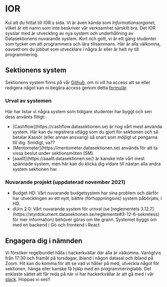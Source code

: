 # IOR

Kul att du hittat till IOR:s sida. Vi är även kända som _Informationsorganet_, vilket är ett namn som inte beskriver vår verksamhet särskilt bra. Det IOR sysslar med är utveckling av nya system och underhållning av Datasektionens nuvarande system. Kort och gott, vi är ett gäng studenter som tycker om att programmera och lära tillsammans. Här är alla välkomna, oavsett om du jobbat som utvecklare i några år eller är helt ny till programmering.

## Sektionens system

Sektionens system finns på vår [Github](https://dsekt.se/github-link-website), om ni vill ha access att se eller redigera något kan ni begära access genom detta [formulär](https://dsekt.se/github-access).

### Urval av systemen

Här har listar vi några system som tidigare studenter har byggt och sen dess använts flitigt:
<ul>
  <li>
    [Cashflow](https://cashflow.datasektionen.se) är nog vårt mest använda system. Här kan du registrera utlägg som du gjort för sektionen och så betalar Kassör (eller annan ansvarig) så snart som möjligt ut pengarna till dig. Smidigt, va??
  </li>
  <li>
    [Mentometer](https://mentometer.datasektionen.se) används för att ta vissa beslut under sektionsmöten (SM).
  </li>
  <li>
    [aaallt](https://aaallt.datasektionen.se/) är kanske inte vårt mest spännade system, men här kan du klicka dig vidare till nästan alla andra system sektionen har.
  </li>
</ul>

### Nuvarande projekt (uppdaterad november 2021)

<ul>
  <li>
    Budget HD: Vårt nuvarande budgetsystem har sina problem och därför har utvecklingen av ett nytt, bättre (förhoppningsvis) system påbörjats, i HD.
  </li>
  <li>
    dUrn 2.0: Vårt nuvarande system för urnval (se [reglementets 3.12.7](https://styrdokument.datasektionen.se/reglemente#3-12-6-sekretess) för mer information) behöver göras om lite grann. Systemet byggs om med en backend i Go och frontend i React.
  </li>
</ul>

## Engagera dig i nämnden

Vi försöker regelbundet hålla i hackerkvällar där alla är välkomna. Vanligtvis från 17:30 och framåt på torsdagar, ibland i någon datasal och ibland på Zoom. Hit kan du komma för att se vad vi håller på med, utveckla något för sektionen, hänga eller kanske få hjälp med en programmeringlabb. Det enklaste sättet att får reda på när vi har hackerkvällar är att gå med i vår [slack](https://ior.slack.com). Hoppas vi ses!!
